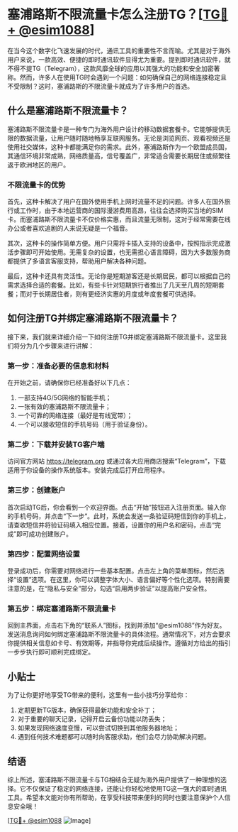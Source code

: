 # 塞浦路斯不限流量卡怎么注册TG？[[TG💪+ @esim1088](https://t.me/s/esim1088)]

在当今这个数字化飞速发展的时代，通讯工具的重要性不言而喻。尤其是对于海外用户来说，一款高效、便捷的即时通讯软件显得尤为重要。提到即时通讯软件，就不得不提TG（Telegram），这款风靡全球的应用以其强大的功能和安全加密著称。然而，许多人在使用TG时会遇到一个问题：如何确保自己的网络连接稳定且不受限制？这时，塞浦路斯的不限流量卡就成为了许多用户的首选。

## 什么是塞浦路斯不限流量卡？

塞浦路斯不限流量卡是一种专门为海外用户设计的移动数据套餐卡。它能够提供无限的数据流量，让用户随时随地畅享互联网服务。无论是浏览网页、观看视频还是使用社交媒体，这种卡都能满足你的需求。此外，塞浦路斯作为一个欧盟成员国，其通信环境非常成熟，网络质量高，信号覆盖广，非常适合需要长期居住或频繁往返于欧洲地区的用户。

### 不限流量卡的优势

首先，这种卡解决了用户在国外使用手机上网时流量不足的问题。许多人在国外旅行或工作时，由于本地运营商的国际漫游费用高昂，往往会选择购买当地的SIM卡。而塞浦路斯不限流量卡不仅价格实惠，而且流量无限制，这对于经常需要在线办公或者喜欢追剧的人来说无疑是一个福音。

其次，这种卡的操作简单方便。用户只需将卡插入支持的设备中，按照指示完成激活步骤即可开始使用。无需复杂的设置，也无需担心语言障碍，因为大多数服务商都提供了多语言客服支持，帮助用户解决各种问题。

最后，这种卡还具有灵活性。无论你是短期游客还是长期居民，都可以根据自己的需求选择合适的套餐。比如，有些卡针对短期旅行者推出了几天至几周的短期套餐；而对于长期居住者，则有更经济实惠的月度或年度套餐可供选择。

## 如何注册TG并绑定塞浦路斯不限流量卡？

接下来，我们就来详细介绍一下如何注册TG并绑定塞浦路斯不限流量卡。这里我们将分为几个步骤来进行讲解：

### 第一步：准备必要的信息和材料

在开始之前，请确保你已经准备好以下几点：
1. 一部支持4G/5G网络的智能手机；
2. 一张有效的塞浦路斯不限流量卡；
3. 一个可靠的网络连接（最好是有线宽带）；
4. 一个可以接收短信的手机号码（用于验证身份）。

### 第二步：下载并安装TG客户端

访问官方网站 https://telegram.org 或通过各大应用商店搜索“Telegram”，下载适用于你设备的操作系统版本。安装完成后打开应用程序。

### 第三步：创建账户

首次启动TG后，你会看到一个欢迎界面。点击“开始”按钮进入注册页面。输入你的手机号码，并点击“下一步”。此时，系统会发送一条验证码短信到你的手机上，请查收短信并将验证码填入相应位置。接着，设置你的用户名和密码，点击“完成”即可成功创建账户。

### 第四步：配置网络设置

登录成功后，你需要对网络进行一些基本配置。点击左上角的菜单图标，然后选择“设置”选项。在这里，你可以调整字体大小、语言偏好等个性化选项。特别需要注意的是，在“隐私与安全”部分，勾选“启用两步验证”以提高账户安全性。

### 第五步：绑定塞浦路斯不限流量卡

回到主界面，点击右下角的“联系人”图标，找到并添加“@esim1088”作为好友。发送消息询问如何绑定塞浦路斯不限流量卡的具体流程。通常情况下，对方会要求你提供相关信息如卡号、有效期等，并指导你完成后续操作。遵循对方给出的指引一步步执行即可顺利完成绑定。

## 小贴士

为了让你更好地享受TG带来的便利，这里有一些小技巧分享给你：
1. 定期更新TG版本，确保获得最新功能和安全补丁；
2. 对于重要的聊天记录，记得开启云备份功能以防丢失；
3. 如果发现网络速度变慢，可以尝试切换到其他服务器地址；
4. 遇到任何技术难题都可以随时向客服求助，他们会尽力协助解决问题。

## 结语

综上所述，塞浦路斯不限流量卡与TG相结合无疑为海外用户提供了一种理想的选择。它不仅保证了稳定的网络连接，还能让你轻松地使用TG这一强大的即时通讯工具。希望本文能对你有所帮助，在享受科技带来便利的同时也要注意保护个人信息安全哦！

[[TG💪+ @esim1088](https://t.me/s/esim1088) ![Image](https://i.postimg.cc/4NQfJmqS/Snipaste-2025-05-13-00-14-12.png)]